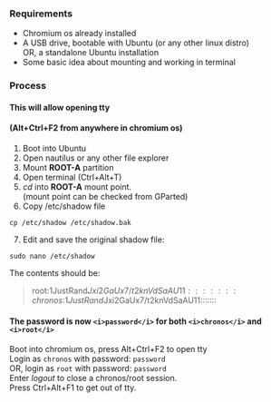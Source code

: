 ### Requirements
- Chromium os already installed
- A USB drive, bootable with Ubuntu (or any other linux distro)  
  OR, a standalone Ubuntu installation
- Some basic idea about mounting and working in terminal

### Process
#### This will allow opening tty
#### (Alt+Ctrl+F2 from anywhere in chromium os)
1. Boot into Ubuntu
2. Open nautilus or any other file explorer
3. Mount <b>ROOT-A</b> partition
4. Open terminal (Ctrl+Alt+T)
5. <i>cd</i> into <b>ROOT-A</b> mount point.  
  (mount point can be checked from GParted)
6. Copy /etc/shadow file
```
cp /etc/shadow /etc/shadow.bak
```
7. Edit and save the original shadow file:
```
sudo nano /etc/shadow
```
  The contents should be:
  > root:$1$JustRand$Jxi2GaUx7/t2knVdSaAU11:::::::  
  > chronos:$1$JustRand$Jxi2GaUx7/t2knVdSaAU11:::::::  
#### The password is now `<i>password</i>` for both `<i>chronos</i>` and `<i>root</i>`
Boot into chromium os, press Alt+Ctrl+F2 to open tty  
Login as `chronos` with password: `password`  
OR, login as `root` with password: `password`  
Enter <i>logout</i> to close a chronos/root session.  
Press Ctrl+Alt+F1 to get out of tty.  
